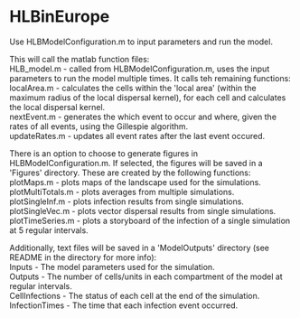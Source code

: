 # HLBinEurope  
  
Use HLBModelConfiguration.m to input parameters and run the model.  
  
This will call the matlab function files:  
HLB_model.m - called from HLBModelConfiguration.m, uses the input parameters to run the model multiple times. It calls teh remaining functions:  
localArea.m - calculates the cells within the 'local area' (within the maximum radius of the local dispersal kernel), for each cell and calculates the local dispersal kernel.  
nextEvent.m - generates the which event to occur and where, given the rates of all events, using the Gillespie algorithm.  
updateRates.m - updates all event rates after the last event occured.  
  
There is an option to choose to generate figures in HLBModelConfiguration.m. If selected, the figures will be saved in a 'Figures' directory.
These are created by the following functions:  
plotMaps.m - plots maps of the landscape used for the simulations.  
plotMultiTotals.m - plots averages from multiple simulations.  
plotSingleInf.m - plots infection results from single simulations.  
plotSingleVec.m - plots vector dispersal results from single simulations.  
plotTimeSeries.m - plots a storyboard of the infection of a single simulation at 5 regular intervals.  
  
Additionally, text files will be saved in a 'ModelOutputs' directory (see README in the directory for more info):  
Inputs - The model parameters used for the simulation.  
Outputs - The number of cells/units in each compartment of the model at regular intervals.  
CellInfections - The status of each cell at the end of the simulation.  
InfectionTimes - The time that each infection event occurred.  
